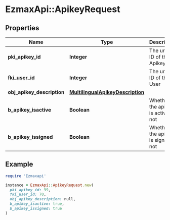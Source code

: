 # EzmaxApi::ApikeyRequest

## Properties

| Name | Type | Description | Notes |
| ---- | ---- | ----------- | ----- |
| **pki_apikey_id** | **Integer** | The unique ID of the Apikey | [optional] |
| **fki_user_id** | **Integer** | The unique ID of the User |  |
| **obj_apikey_description** | [**MultilingualApikeyDescription**](MultilingualApikeyDescription.md) |  |  |
| **b_apikey_isactive** | **Boolean** | Whether the apikey is active or not | [optional] |
| **b_apikey_issigned** | **Boolean** | Whether the apikey is signed or not | [optional] |

## Example

```ruby
require 'Ezmaxapi'

instance = EzmaxApi::ApikeyRequest.new(
  pki_apikey_id: 99,
  fki_user_id: 70,
  obj_apikey_description: null,
  b_apikey_isactive: true,
  b_apikey_issigned: true
)
```

